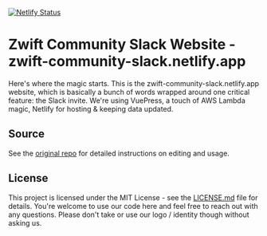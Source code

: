 [![Netlify Status](https://api.netlify.com/api/v1/badges/f9e49ace-ffdd-459c-a4ac-75c99d8e0741/deploy-status)](https://app.netlify.com/sites/cranky-clarke-fdf917/deploys)

# Zwift Community Slack Website - zwift-community-slack.netlify.app

Here's where the magic starts. This is the zwift-community-slack.netlify.app website, which is basically a bunch of words wrapped around one critical feature: the  Slack invite. We're using VuePress, a touch of AWS Lambda magic, Netlify for hosting & keeping data updated. 

## Source
See the [original repo](https://github.com/Denver-Devs/denverdevs.org) for detailed instructions on editing and usage.

## License

This project is licensed under the MIT License - see the [LICENSE.md](LICENSE.md) file for details. You're welcome to use our code here and feel free to reach out with any questions. Please don't take or use our logo / identity though without asking us.
